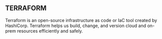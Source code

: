 ## TERRAFORM
Terraform is an open-source infrastructure as code or IaC tool created by HashiCorp. Terraform helps us build, change, and version cloud and on-prem resources efficiently and safely.